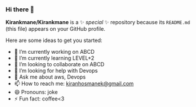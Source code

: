 ### Hi there 👋

**Kirankmane/Kirankmane** is a ✨ _special_ ✨ repository because its `README.md` (this file) appears on your GitHub profile.

Here are some ideas to get you started:

- 🔭 I’m currently working on ABCD
- 🌱 I’m currently learning LEVEL+2
- 👯 I’m looking to collaborate on ABCD
- 🤔 I’m looking for help with Devops
- 💬 Ask me about aws, Devops
- 📫 How to reach me: kiranhosmanek@gmail.com
- 😄 Pronouns: joke
- ⚡ Fun fact: coffee<3
